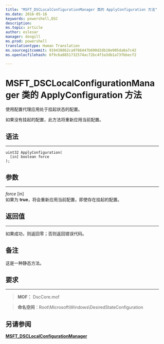 ```yaml
---
title: "MSFT_DSCLocalConfigurationManager 类的 ApplyConfiguration 方法"
ms.date: 2016-05-16
keywords: powershell,DSC
description: 
ms.topic: article
author: eslesar
manager: dongill
ms.prod: powershell
translationtype: Human Translation
ms.sourcegitcommit: 919438862ca9786447b690d2db10e905da0a7c42
ms.openlocfilehash: 6f9c6a8851732574ac72bc4f3a3db1a73fbbecf2

---
```


# MSFT_DSCLocalConfigurationManager 类的 ApplyConfiguration 方法

使用配置代理应用处于挂起状态的配置。 

如果没有挂起的配置，此方法将重新应用当前配置。


## 语法
------

```mof
uint32 ApplyConfiguration(
  [in] boolean force
);
```

## 参数
----------

*force* \[in\]  
如果为 **true**，将会重新应用当前配置，即使存在挂起的配置。

## 返回值
------------

如果成功，则返回零；否则返回错误代码。

## 备注

这是一种静态方法。

## 要求
------------
>**MOF：** DscCore.mof

>**命名空间**：Root\Microsoft\Windows\DesiredStateConfiguration


## 另请参阅


[**MSFT_DSCLocalConfigurationManager**](msft-dsclocalconfigurationmanager.md)

 

 






<!--HONumber=Aug16_HO3-->


